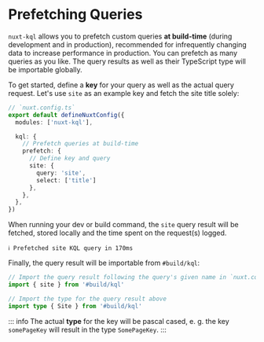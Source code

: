 # Prefetching Queries

`nuxt-kql` allows you to prefetch custom queries **at build-time** (during development and in production), recommended for infrequently changing data to increase performance in production. You can prefetch as many queries as you like. The query results as well as their TypeScript type will be importable globally.

To get started, define a **key** for your query as well as the actual query request. Let's use `site` as an example key and fetch the site title solely:

```ts
// `nuxt.config.ts`
export default defineNuxtConfig({
  modules: ['nuxt-kql'],

  kql: {
    // Prefetch queries at build-time
    prefetch: {
      // Define key and query
      site: {
        query: 'site',
        select: ['title']
      },
    },
  },
})
```

When running your dev or build command, the `site` query result will be fetched, stored locally and the time spent on the request(s) logged.

```
ℹ Prefetched site KQL query in 170ms
```

Finally, the query result will be importable from `#build/kql`:

```ts
// Import the query result following the query's given name in `nuxt.config.ts`
import { site } from '#build/kql'

// Import the type for the query result above
import type { Site } from '#build/kql'
```

::: info
The actual **type** for the key will be pascal cased, e. g. the key `somePageKey` will result in the type `SomePageKey`.
:::

